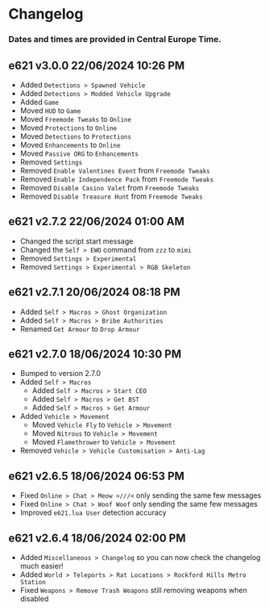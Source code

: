 # Changelog

### Dates and times are provided in Central Europe Time.

## e621 v3.0.0 22/06/2024 10:26 PM

- Added `Detections > Spawned Vehicle`
- Added `Detections > Modded Vehicle Upgrade`
- Added `Game`
- Moved `HUD` to `Game`
- Moved `Freemode Tweaks` to `Online`
- Moved `Protections` to `Online`
- Moved `Detections` to `Protections`
- Moved `Enhancements` to `Online`
- Moved `Passive ORG` to `Enhancements`
- Removed `Settings`
- Removed `Enable Valentines Event` from `Freemode Tweaks`
- Removed `Enable Independence Pack` from `Freemode Tweaks`
- Removed `Disable Casino Valet` from `Freemode Tweaks`
- Removed `Disable Treasure Hunt` from `Freemode Tweaks`

## e621 v2.7.2 22/06/2024 01:00 AM

- Changed the script start message
- Changed the `Self > EWO` command from `zzz` to `mimi`
- Removed `Settings > Experimental`
- Removed `Settings > Experimental > RGB Skeleton`

## e621 v2.7.1 20/06/2024 08:18 PM

- Added `Self > Macros > Ghost Organization`
- Added `Self > Macros > Bribe Authorities`
- Renamed `Get Armour` to `Drop Armour`

## e621 v2.7.0 18/06/2024 10:30 PM

- Bumped to version 2.7.0
- Added `Self > Macros`
    - Added `Self > Macros > Start CEO`
    - Added `Self > Macros > Get BST`
    - Added `Self > Macros > Get Armour`
- Added `Vehicle > Movement`
    - Moved `Vehicle Fly` to `Vehicle > Movement`
    - Moved `Nitrous` to `Vehicle > Movement`
    - Moved `Flamethrower` to `Vehicle > Movement`
- Removed `Vehicle > Vehicle Customisation > Anti-Lag`

## e621 v2.6.5 18/06/2024 06:53 PM

- Fixed `Online > Chat > Meow >///<` only sending the same few messages
- Fixed `Online > Chat > Woof Woof` only sending the same few messages
- Improved `e621.lua User` detection accuracy

## e621 v2.6.4 18/06/2024 02:00 PM

- Added `Miscellaneous > Changelog` so you can now check the changelog much easier!
- Added `World > Teleports > Rat Locations > Rockford Hills Metro Station`
- Fixed `Weapons > Remove Trash Weapons` still removing weapons when disabled
